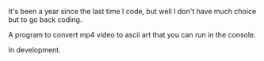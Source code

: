 It's been a year since the last time I code, but well I don't have much choice but to go back coding.

A program to convert mp4 video to ascii art that you can run in the console.

In development.
